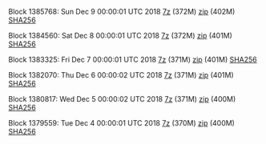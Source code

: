 Block 1385768: Sun Dec  9 00:00:01 UTC 2018 [7z](https://transfer.sh/kh79S/bootstrap.dat.20181209.7z) (372M) [zip](https://transfer.sh/xdA34/bootstrap.dat.20181209.zip) (402M) [SHA256](https://transfer.sh/LFNB6/sha256.txt)

Block 1384560: Sat Dec  8 00:00:01 UTC 2018 [7z](https://transfer.sh/DRdiD/bootstrap.dat.20181208.7z) (372M) [zip](https://transfer.sh/yo5qy/bootstrap.dat.20181208.zip) (401M) [SHA256](https://transfer.sh/10uP2t/sha256.txt)

Block 1383325: Fri Dec  7 00:00:01 UTC 2018 [7z](https://transfer.sh/2nir9/bootstrap.dat.20181207.7z) (371M) [zip](https://transfer.sh/3w2KA/bootstrap.dat.20181207.zip) (401M) [SHA256](https://transfer.sh/31Hde/sha256.txt)

Block 1382070: Thu Dec  6 00:00:02 UTC 2018 [7z](https://transfer.sh/BtLQU/bootstrap.dat.20181206.7z) (371M) [zip](https://transfer.sh/8xNrp/bootstrap.dat.20181206.zip) (401M) [SHA256](https://transfer.sh/wZdfU/sha256.txt)

Block 1380817: Wed Dec  5 00:00:02 UTC 2018 [7z](https://transfer.sh/15oKSE/bootstrap.dat.20181205.7z) (371M) [zip](https://transfer.sh/G7S1T/bootstrap.dat.20181205.zip) (400M) [SHA256](https://transfer.sh/iNvKW/sha256.txt)

Block 1379559: Tue Dec  4 00:00:01 UTC 2018 [7z](https://transfer.sh/11XFcN/bootstrap.dat.20181204.7z) (370M) [zip](https://transfer.sh/HnMQR/bootstrap.dat.20181204.zip) (400M) [SHA256](https://transfer.sh/3f7P0/sha256.txt)
